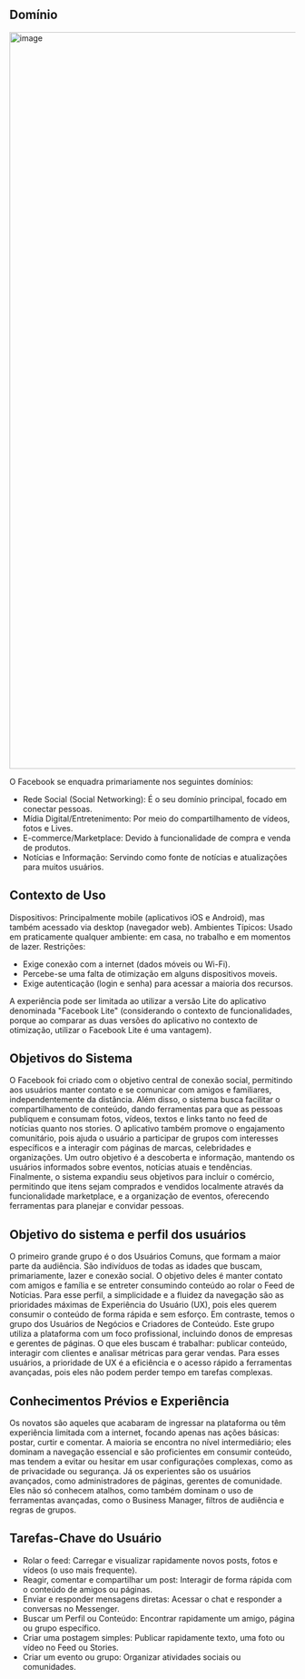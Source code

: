 ## Domínio
<img width="2350" height="1296" alt="image" src="https://github.com/user-attachments/assets/4be73326-925d-48c6-94bf-291ed930c42f" />


O Facebook se enquadra primariamente nos seguintes domínios:

- Rede Social (Social Networking): É o seu domínio principal, focado em conectar pessoas.
- Mídia Digital/Entretenimento: Por meio do compartilhamento de vídeos, fotos e Lives.
- E-commerce/Marketplace: Devido à funcionalidade de compra e venda de produtos.
- Notícias e Informação: Servindo como fonte de notícias e atualizações para muitos usuários.

## Contexto de Uso

Dispositivos: Principalmente mobile (aplicativos iOS e Android), mas também acessado via desktop (navegador web).
Ambientes Típicos: Usado em praticamente qualquer ambiente: em casa, no trabalho e em momentos de lazer.
Restrições:
-	Exige conexão com a internet (dados móveis ou Wi-Fi).
- Percebe-se uma falta de otimização em alguns dispositivos moveis.
- Exige autenticação (login e senha) para acessar a maioria dos recursos.

A experiência pode ser limitada ao utilizar a versão Lite do aplicativo denominada "Facebook Lite" (considerando o contexto de funcionalidades, porque ao comparar as duas versões do aplicativo no contexto de otimização, utilizar o Facebook Lite é uma vantagem).

## Objetivos do Sistema

O Facebook foi criado com o objetivo central de conexão social, permitindo aos usuários manter contato e se comunicar com amigos e familiares, independentemente da distância. Além disso, o sistema busca facilitar o compartilhamento de conteúdo, dando ferramentas para que as pessoas publiquem e consumam fotos, vídeos, textos e links tanto no feed de notícias quanto nos stories. O aplicativo também promove o engajamento comunitário, pois ajuda o usuário a participar de grupos com interesses específicos e a interagir com páginas de marcas, celebridades e organizações. Um outro objetivo é a descoberta e informação, mantendo os usuários informados sobre eventos, notícias atuais e tendências. Finalmente, o sistema expandiu seus objetivos para incluir o comércio, permitindo que itens sejam comprados e vendidos localmente através da funcionalidade marketplace, e a organização de eventos, oferecendo ferramentas para planejar e convidar pessoas.

## Objetivo do sistema e perfil dos usuários

O primeiro grande grupo é o dos Usuários Comuns, que formam a maior parte da audiência. São indivíduos de todas as idades que buscam, primariamente, lazer e conexão social. O objetivo deles é manter contato com amigos e família e se entreter consumindo conteúdo ao rolar o Feed de Notícias. Para esse perfil, a simplicidade e a fluidez da navegação são as prioridades máximas de Experiência do Usuário (UX), pois eles querem consumir o conteúdo de forma rápida e sem esforço.
Em contraste, temos o grupo dos Usuários de Negócios e Criadores de Conteúdo. Este grupo utiliza a plataforma com um foco profissional, incluindo donos de empresas e gerentes de páginas. O que eles buscam é trabalhar: publicar conteúdo, interagir com clientes e analisar métricas para gerar vendas. Para esses usuários, a prioridade de UX é a eficiência e o acesso rápido a ferramentas avançadas, pois eles não podem perder tempo em tarefas complexas.

## Conhecimentos Prévios e Experiência

Os novatos são aqueles que acabaram de ingressar na plataforma ou têm experiência limitada com a internet, focando apenas nas ações básicas: postar, curtir e comentar.
A maioria se encontra no nível intermediário; eles dominam a navegação essencial e são proficientes em consumir conteúdo, mas tendem a evitar ou hesitar em usar configurações complexas, como as de privacidade ou segurança.
Já os experientes são os usuários avançados, como administradores de páginas, gerentes de comunidade. Eles não só conhecem atalhos, como também dominam o uso de ferramentas avançadas, como o Business Manager, filtros de audiência e regras de grupos.

## Tarefas-Chave do Usuário
- Rolar o feed: Carregar e visualizar rapidamente novos posts, fotos e vídeos (o uso mais frequente).
- Reagir, comentar e compartilhar um post: Interagir de forma rápida com o conteúdo de amigos ou páginas.
- Enviar e responder mensagens diretas: Acessar o chat e responder a conversas no Messenger.
- Buscar um Perfil ou Conteúdo: Encontrar rapidamente um amigo, página ou grupo específico.
- Criar uma postagem simples: Publicar rapidamente texto, uma foto ou vídeo no Feed ou Stories.
- Criar um evento ou grupo: Organizar atividades sociais ou comunidades.
